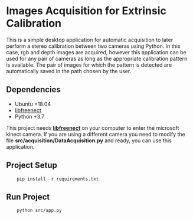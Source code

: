 # **Images Acquisition for Extrinsic Calibration**

This is a simple desktop application for automatic acquisition to later perform a stereo calibration between two cameras using Python. In this case, rgb and depth images are acquired, however this application can be used for any pair of cameras as long as the appropriate calibration pattern is available.
The pair of images for which the pattern is detected are automatically saved in the path chosen by the user.


## Dependencies

* Ubuntu +18.04
* [libfreenect](https://github.com/OpenKinect/libfreenect)
* Python +3.7

This project needs **[libfreenect](https://github.com/OpenKinect/libfreenect)** on your computer to enter the microsoft kinect camera. If you are using a different camera you need to modify the file **src/acquisition/DataAcquisition.py** and ready, you can use this application.

## Project Setup
```
    pip install -r requirements.txt
```
## Run Project
```
    python src/app.py
```

